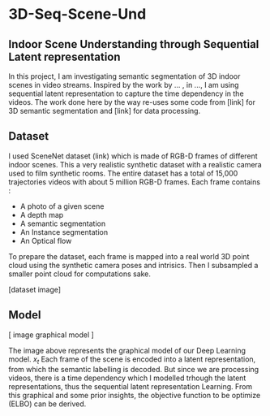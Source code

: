 # 3D-Seq-Scene-Und

## Indoor Scene Understanding through Sequential Latent representation

In this project, I am investigating semantic segmentation of 3D indoor scenes in video streams. Inspired by the work by ... , in ..., I am using sequential latent representation to capture the time dependency in the videos. The work done here by the way re-uses some code from [link] for 3D semantic segmentation and [link] for data processing.

## Dataset
I used SceneNet dataset (link) which is made of RGB-D frames of different indoor scenes. This a very realistic synthetic dataset with a realistic camera used to film synthetic rooms.
The entire dataset has a total of 15,000 trajectories videos with about 5 million RGB-D frames. Each frame contains :
* A photo of a given scene
* A depth map
* A semantic segmentation
* An Instance segmentation
* An Optical flow

To prepare the dataset, each frame is mapped into a real world 3D point cloud using the synthetic camera poses and intrisics. Then I subsampled a smaller point cloud for computations sake.

[dataset image]


## Model

[ image graphical model ]

The image above represents the graphical model of our Deep Learning model. $x_t$ Each frame of the scene is encoded into a latent representation, from which the semantic labelling is decoded. But since we are processing videos, there is a time dependency which I modelled trhough the latent representations, thus the sequential latent representation Learning. 
From this graphical and some prior insights, the objective function to be optimize (ELBO) can be derived.
